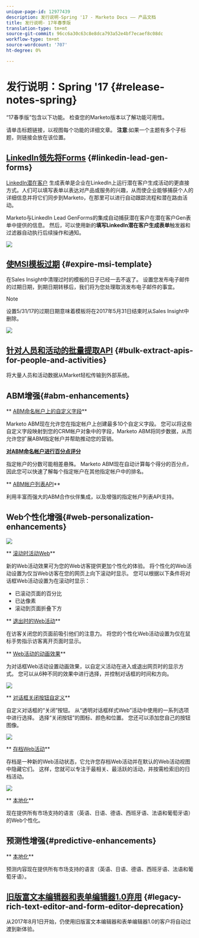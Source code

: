 ```yaml
---
unique-page-id: 12977439
description: 发行说明-Spring '17 - Marketo Docs —— 产品文档
title: 发行说明- 17年春季版
translation-type: tm+mt
source-git-commit: 96cc6a30c63c8e8dca793a52e4bf7ecaef8c08dc
workflow-type: tm+mt
source-wordcount: '707'
ht-degree: 0%

---
```



# 发行说明：Spring &#39;17 {#release-notes-spring}

“17春季版”包含以下功能。 检查您的Marketo版本以了解功能可用性。

请单击标题链接，以视图每个功能的详细文章。 **注意**:如果一个主题有多个子标题，则链接会放在该位置。

## [LinkedIn领先将Forms](https://docs.marketo.com/x/ngLG) {#linkedin-lead-gen-forms}

[LinkedIn潜在客户](https://business.linkedin.com/marketing-solutions/native-advertising/lead-gen-ads) 生成表单是企业在LinkedIn上运行潜在客户生成活动的更直接方式。人们可以填写表单以表达对产品或服务的兴趣，从而使企业能够捕获个人的详细信息并将它们同步到Marketo，在那里可以进行自动跟踪流程和潜在路由活动。

Marketo与LinkedIn Lead GenForms的集成自动捕获潜在客户在潜在客户Gen表单中提供的信息。 然后，可以使用新的&#x200B;**填写LinkedIn潜在客户生成表单**&#x200B;触发器和过滤器自动执行后续操作和通知。

![](assets/release-notes-image.png)

## [使MSI模板过期](https://docs.marketo.com/x/VgIt) {#expire-msi-template}

在Sales Insight中清理过时的模板的日子已经一去不返了。 设置您发布电子邮件的过期日期，到期日期转移后，我们将为您处理取消发布电子邮件的事宜。

>[!NOTE]
>
>设置5/31/17的过期日期意味着模板将在2017年5月31日结束时从Sales Insight中删除。

![](assets/four-281-29.png)

## [针对人员和活动的批量提取API](https://developers.marketo.com/rest-api/bulk-extract/) {#bulk-extract-apis-for-people-and-activities}

将大量人员和活动数据从Market轻松传输到外部系统。

## ABM增强{#abm-enhancements}

** [ABM命名帐户上的自定义字段](https://docs.marketo.com/x/1wnG)**

Marketo ABM现在允许您在指定帐户上创建最多10个自定义字段。 您可以将这些自定义字段映射到您的CRM帐户对象中的字段，Marketo ABM将同步数据，从而允许您扩展ABM指定帐户并帮助推动您的营销。

**[对ABM命名帐户进行百分点评分](http://docs.marketo.com/display/docs/assets/abmpercentiles.png)**

指定帐户的分数可能相差悬殊。 Marketo ABM现在自动计算每个得分的百分点，因此您可以快速了解每个指定帐户在其他指定帐户中的排名。

** [ABM帐户列表API](http://developers.marketo.com/rest-api/lead-database/named-account-lists/)**

利用丰富而强大的ABM合作伙伴集成，以及增强的指定帐户列表API支持。

## Web个性化增强{#web-personalization-enhancements}

![](assets/dialogoptions.png)

** [滚动时活动Web](https://docs.marketo.com/x/2grG)**

新的Web活动效果可为您的Web访客提供更加个性化的体验。 将个性化的Web活动设置为仅当Web访客在您的网页上向下滚动时显示。 您可以根据以下条件将对话框Web活动设置为在滚动时显示：

* 已滚动页面的百分比
* 已达像素
* 滚动到页面折叠下方

** [退出时的Web活动](https://docs.marketo.com/x/2grG)**

在访客关闭您的页面前吸引他们的注意力。 将您的个性化Web活动设置为仅在鼠标手势指示访客离开页面时显示。

** [Web活动的动画效果](https://docs.marketo.com/x/JgNI)**

为对话框Web活动设置动画效果，以自定义活动在进入或退出网页时的显示方式。 您可以从6种不同的效果中进行选择，并控制对话框的时间和方向。

![](assets/animationoptins.png)

** [对话框关闭按钮自定义](https://docs.marketo.com/x/JgNI)**

自定义对话框的“关闭”按钮。 从“透明对话框样式Web”活动中使用的一系列选项中进行选择。 选择“关闭按钮”的图标、颜色和位置。 您还可以添加您自己的按钮图像。

![](assets/dialog-button-fill-5b1-5d.png)

** [存档Web活动](https://docs.marketo.com/x/_grG)**

存档是一种新的Web活动状态，它允许您存档Web活动并在默认的Web活动视图中隐藏它们。 这样，您就可以专注于最相关、最活跃的活动，并按需检索旧的归档活动。

![](assets/archive-campaign-5b2-5d.png)

** [本地化](https://docs.marketo.com/x/YAIk)**

现在提供所有市场支持的语言（英语、日语、德语、西班牙语、法语和葡萄牙语）的Web个性化。

## 预测性增强{#predictive-enhancements}

** [本地化](https://docs.marketo.com/x/YAIk)**

预测内容现在提供所有市场支持的语言（英语、日语、德语、西班牙语、法语和葡萄牙语）。

## [旧版富文本编辑器和表单编辑器1.0弃用](https://nation.marketo.com/docs/DOC-4315) {#legacy-rich-text-editor-and-form-editor-deprecation}

从2017年8月1日开始，仍使用旧版富文本编辑器和表单编辑器1.0的客户将自动过渡到新体验。
